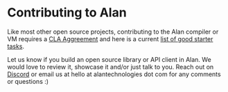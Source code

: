 # Contributing to Alan

Like most other open source projects, contributing to the Alan compiler or VM requires a [CLA Aggreement](https://cla-assistant.io/alantech/) and here is a current [list of good starter tasks](https://github.com/alantech/alan/contribute).

Let us know if you build an open source library or API client in Alan. We would love to review it, showcase it and/or just talk to you. Reach out on [Discord](https://discord.gg/XatB9we) or email us at hello at alantechnologies dot com for any comments or questions :)
